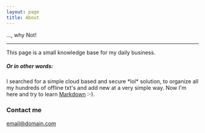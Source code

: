 ```yaml
---
layout: page
title: About
---
```


..., why Not!

----
This page is a small knowledge base for my daily business.


##### Or in other words:
I searched for a simple cloud based and secure \*lol* solution, to organize all my hundreds of offline txt's and add new at a very simple way. Now I'm here and try to learn [Markdown][1] :-).

### Contact me

[email@domain.com](mailto:email@domain.com)

[1]: http://daringfireball.net/projects/markdown/  
